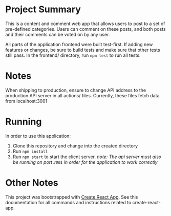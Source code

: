 # Project Summary
This is a content and comment web app that allows users to post to a set of pre-defined categories. Users can comment on these posts, and both posts and their comments can be voted on by any user.


All parts of the application frontend were built test-first. If adding new features or changes, be sure to build tests and make sure that other tests still pass. In the frontend/ directory, run `npm test` to run all tests.


# Notes
When shipping to production, ensure to change API address to the production API server in all actions/ files. Currently, these files fetch data from localhost:3001


# Running
In order to use this application:
1) Clone this repository and change into the created directory
2) Run `npm install`
3) Run `npm start` to start the client server.
_note: The api server must also be running on port `3001` in order for the application to work correctly_


# Other Notes
This project was bootstrapped with [Create React App](https://github.com/facebookincubator/create-react-app). See this documentation for all commands and instructions related to create-react-app.
